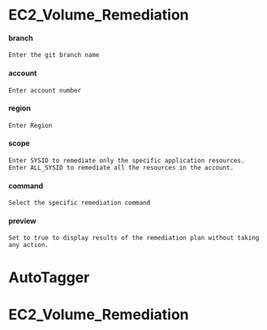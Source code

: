 # EC2_Volume_Remediation

#### branch
```branch
Enter the git branch name
```
#### account
```account
Enter account number
```
#### region
```region
Enter Region
```
#### scope
```scope
Enter SYSID to remediate only the specific application resources.
Enter ALL_SYSID to remediate all the resources in the account.
```
#### command
```command
Select the specific remediation command
```
#### preview
```preview
Set to true to display results of the remediation plan without taking any action.
```

# AutoTagger

# EC2_Volume_Remediation
